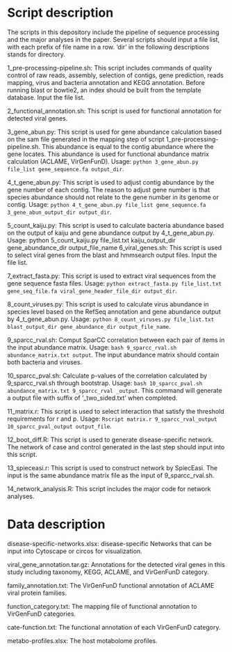 # Script description

The scripts in this depository include the pipeline of sequence processing and the major analyses in the paper. Several scripts should input a file list, with each prefix of file name in a row. ‘dir’ in the following descriptions stands for directory.

1_pre-processing-pipeline.sh: This script includes commands of quality control of raw reads, assembly, selection of contigs, gene prediction, reads mapping, virus and bacteria annotation and KEGG annotation. Before running blast or bowtie2, an index should be built from the template database. Input the file list.

2_functional_annotation.sh: This script is used for functional annotation for detected viral genes.

3_gene_abun.py: This script is used for gene abundance calculation based on the sam file generated in the mapping step of script 1_pre-processing-pipeline.sh. This abundance is equal to the contig abundance where the gene locates. This abundance is used for functional abundance matrix calculation (ACLAME, VirGenFunD). Usage: `python 3_gene_abun.py file_list gene_sequence.fa output_dir`.

4_t_gene_abun.py: This script is used to adjust contig abundance by the gene number of each contig. The reason to adjust gene number is that species abundance should not relate to the gene number in its genome or contig. Usage: `python 4_t_gene_abun.py file_list gene_sequence.fa 3_gene_abun_output_dir output_dir`.

5_count_kaiju.py: This script is used to calculate bacteria abundance based on the output of kaiju and gene abundance output by 4_t_gene_abun.py. Usage: python 5_count_kaiju.py file_list.txt kaiju_output_dir gene_abundance_dir output_file_name
6_viral_genes.sh: This script is used to select viral genes from the blast and hmmsearch output files. Input the file list.

7_extract_fasta.py: This script is used to extract viral sequences from the gene sequence fasta files. Usage: `python extract_fasta.py file_list.txt gene_seq_file.fa viral_gene_header_file_dir output_dir`.

8_count_viruses.py: This script is used to calculate virus abundance in species level based on the RefSeq annotation and gene abundance output by 4_t_gene_abun.py. Usage: `python 8_count_viruses.py file_list.txt blast_output_dir gene_abundance_dir output_file_name`.

9_sparcc_rval.sh: Comput SparCC correlation between each pair of items in the input abundance matrix. Usage: `bash 9_sparcc_rval.sh abundance_matrix.txt output`. The input abundance matrix should contain both bacteria and viruses.

10_sparcc_pval.sh: Calculate p-values of the correlation calculated by 9_sparcc_rval.sh through bootstrap. Usage: `bash 10_sparcc_pval.sh abundance_matrix.txt 9_sparcc_rval _output`. This command will generate a output file with suffix of ‘_two_sided.txt’ when completed.

11_matrix.r: This script is used to select interaction that satisfy the threshold requirements for r and p. Usage: `Rscript matrix.r 9_sparcc_rval_output 10_sparcc_pval_output output_file`.

12_boot_diff.R: This script is used to generate disease-specific network. The network of case and control generated in the last step should input into this script.

13_spieceasi.r: This script is used to construct network by SpiecEasi. The input is the same abundance matrix file as the input of 9_sparcc_rval.sh.

14_network_analysis.R: This script includes the major code for network analyses.

# Data description
disease-specific-networks.xlsx: disease-specific Networks that can be input into Cytoscape or circos for visualization.

viral_gene_annotation.tar.gz: Annotations for the detected viral genes in this study including taxonomy, KEGG, ACLAME, and VirGenFunD category.

family_annotation.txt: The VirGenFunD functional annotation of ACLAME viral protein families.

function_category.txt: The mapping file of functional annotation to VirGenFunD categories.

cate-function.txt: The functional annotation of each VirGenFunD category.

metabo-profiles.xlsx: The host motabolome profiles.
